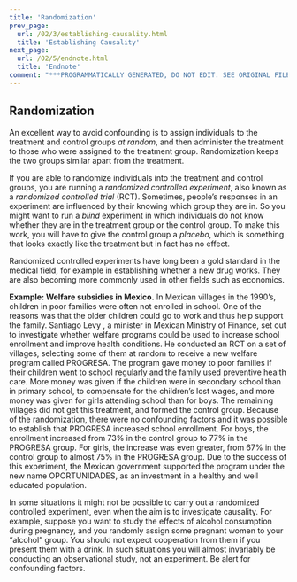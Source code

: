 ```yaml
---
title: 'Randomization'
prev_page:
  url: /02/3/establishing-causality.html
  title: 'Establishing Causality'
next_page:
  url: /02/5/endnote.html
  title: 'Endnote'
comment: "***PROGRAMMATICALLY GENERATED, DO NOT EDIT. SEE ORIGINAL FILES IN /content***"
---
```

Randomization
--------------

An excellent way to avoid confounding is to assign individuals to the treatment
and control groups *at random*, and then administer the treatment to those who
were assigned to the treatment group. Randomization keeps the two groups similar
apart from the treatment.

If you are able to randomize individuals into the treatment and control groups,
you are running a *randomized controlled experiment*, also known as a
*randomized controlled trial* (RCT). Sometimes, people’s responses in an
experiment are influenced by their knowing which group they are in. So you might
want to run a *blind* experiment in which individuals do not know whether they
are in the treatment group or the control group. To make this work, you will
have to give the control group a *placebo*, which is something that looks
exactly like the treatment but in fact has no effect.

Randomized controlled experiments have long been a gold standard in the medical
field, for example in establishing whether a new drug works. They are also
becoming more commonly used in other fields such as economics.

**Example: Welfare subsidies in Mexico.** In Mexican villages in the 1990’s,
children in poor families were often not enrolled in school. One of the reasons
was that the older children could go to work and thus help support the family.
Santiago Levy , a minister in Mexican Ministry of Finance, set out to
investigate whether welfare programs could be used to increase school enrollment
and improve health conditions. He conducted an RCT on a set of villages,
selecting some of them at random to receive a new welfare program called
PROGRESA. The program gave money to poor families if their children went to
school regularly and the family used preventive health care. More money was
given if the children were in secondary school than in primary school, to
compensate for the children’s lost wages, and more money was given for girls
attending school than for boys. The remaining villages did not get this
treatment, and formed the control group. Because of the randomization, there
were no confounding factors and it was possible to establish that PROGRESA
increased school enrollment. For boys, the enrollment increased from 73% in the
control group to 77% in the PROGRESA group. For girls, the increase was even
greater, from 67% in the control group to almost 75% in the PROGRESA group. Due
to the success of this experiment, the Mexican government supported the program
under the new name OPORTUNIDADES, as an investment in a healthy and well
educated population.


In some situations it might not be possible to carry out a randomized controlled
experiment, even when the aim is to investigate causality. For example, suppose
you want to study the effects of alcohol consumption during pregnancy, and you
randomly assign some pregnant women to your “alcohol” group. You should not
expect cooperation from them if you present them with a drink. In such
situations you will almost invariably be conducting an observational study, not
an experiment. Be alert for confounding factors.
